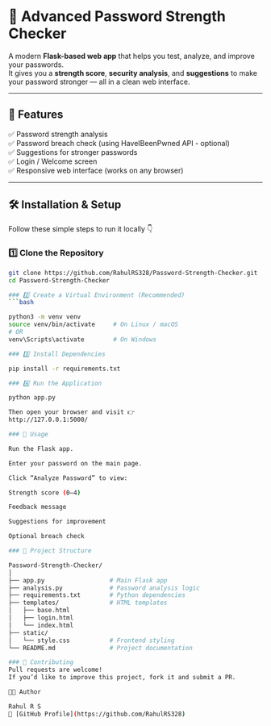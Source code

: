 # 🔐 Advanced Password Strength Checker

A modern **Flask-based web app** that helps you test, analyze, and improve your passwords.  
It gives you a **strength score**, **security analysis**, and **suggestions** to make your password stronger — all in a clean web interface.

---

## 🚀 Features

✅ Password strength analysis  
✅ Password breach check (using HaveIBeenPwned API - optional)  
✅ Suggestions for stronger passwords  
✅ Login / Welcome screen  
✅ Responsive web interface (works on any browser)  

---

## 🛠️ Installation & Setup

Follow these simple steps to run it locally 👇

### 1️⃣ Clone the Repository
```bash
git clone https://github.com/RahulRS328/Password-Strength-Checker.git
cd Password-Strength-Checker

### 2️⃣ Create a Virtual Environment (Recommended)
```bash

python3 -m venv venv
source venv/bin/activate     # On Linux / macOS
# OR
venv\Scripts\activate        # On Windows

### 3️⃣ Install Dependencies

pip install -r requirements.txt

### 4️⃣ Run the Application

python app.py

Then open your browser and visit 👉
http://127.0.0.1:5000/

### 🧠 Usage

Run the Flask app.

Enter your password on the main page.

Click “Analyze Password” to view:

Strength score (0–4)

Feedback message

Suggestions for improvement

Optional breach check

### 📂 Project Structure

Password-Strength-Checker/
│
├── app.py                  # Main Flask app
├── analysis.py             # Password analysis logic
├── requirements.txt        # Python dependencies
├── templates/              # HTML templates
│   ├── base.html
│   ├── login.html
│   └── index.html
├── static/
│   └── style.css           # Frontend styling
└── README.md               # Project documentation

### 🤝 Contributing
Pull requests are welcome!
If you’d like to improve this project, fork it and submit a PR.

🧑‍💻 Author

Rahul R S
📘 [GitHub Profile](https://github.com/RahulRS328)

